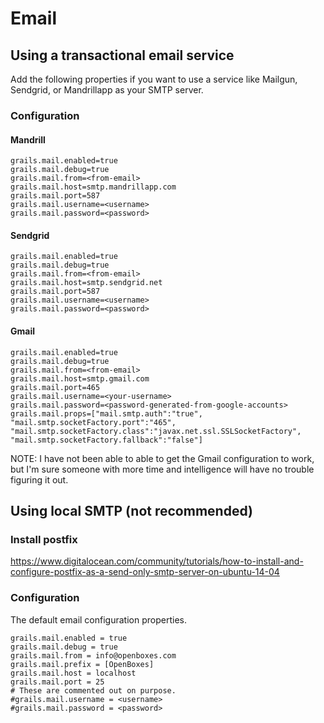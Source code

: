 # Email 


## Using a transactional email service
Add the following properties if you want to use a service like Mailgun, Sendgrid, or Mandrillapp 
as your SMTP server.

### Configuration 
#### Mandrill 
```
grails.mail.enabled=true
grails.mail.debug=true
grails.mail.from=<from-email>
grails.mail.host=smtp.mandrillapp.com
grails.mail.port=587
grails.mail.username=<username>
grails.mail.password=<password>
```

#### Sendgrid 
```
grails.mail.enabled=true
grails.mail.debug=true
grails.mail.from=<from-email>
grails.mail.host=smtp.sendgrid.net
grails.mail.port=587
grails.mail.username=<username>
grails.mail.password=<password>
```

#### Gmail
```
grails.mail.enabled=true
grails.mail.debug=true
grails.mail.from=<from-email>
grails.mail.host=smtp.gmail.com
grails.mail.port=465
grails.mail.username=<your-username>
grails.mail.password=<password-generated-from-google-accounts>
grails.mail.props=["mail.smtp.auth":"true", "mail.smtp.socketFactory.port":"465", "mail.smtp.socketFactory.class":"javax.net.ssl.SSLSocketFactory", "mail.smtp.socketFactory.fallback":"false"]
```
NOTE: I have not been able to able to get the Gmail configuration to work, but I'm sure someone with more time and intelligence will have no trouble figuring it out.


## Using local SMTP (not recommended)

### Install postfix
https://www.digitalocean.com/community/tutorials/how-to-install-and-configure-postfix-as-a-send-only-smtp-server-on-ubuntu-14-04

### Configuration
The default email configuration properties.
```
grails.mail.enabled = true			
grails.mail.debug = true
grails.mail.from = info@openboxes.com
grails.mail.prefix = [OpenBoxes]
grails.mail.host = localhost
grails.mail.port = 25
# These are commented out on purpose.
#grails.mail.username = <username>
#grails.mail.password = <password>
```

